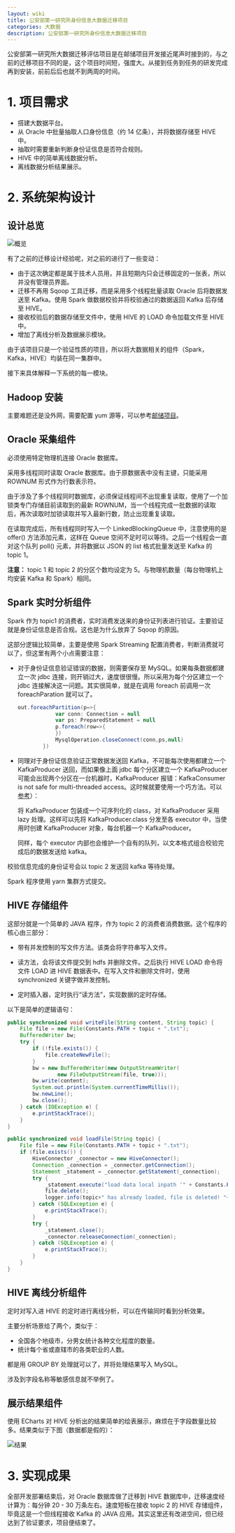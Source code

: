 ```yaml
---
layout: wiki
title: 公安部第一研究所身份信息大数据迁移项目
categories: 大数据
description: 公安部第一研究所身份信息大数据迁移项目
---
```


公安部第一研究所大数据迁移评估项目是在邮储项目开发接近尾声时接到的，与之前的迁移项目不同的是，这个项目时间短，强度大。从接到任务到任务的研发完成再到安装，前前后后也就不到两周的时间。

# 1. 项目需求

+ 搭建大数据平台。
+ 从 Oracle 中批量抽取人口身份信息（约 14 亿条），并将数据存储至 HIVE 中。
+ 抽取时需要重新判断身份证信息是否符合规则。
+ HIVE 中的简单离线数据分析。
+ 离线数据分析结果展示。

# 2. 系统架构设计

## 设计总览

![概览](/images/peojects/gonganbu/公安部框架图.png)

有了之前的迁移设计经验呢，对之前的进行了一些变动：

+ 由于这次确定都是属于技术人员用，并且短期内只会迁移固定的一张表，所以并没有管理员界面。
+ 迁移不再用 Sqoop 工具迁移，而是采用多个线程批量读取 Oracle 后将数据发送至 Kafka。使用 Spark 做数据校验并将校验通过的数据返回 Kafka 后存储至 HIVE。
+ 接收校验后的数据存储至文件中，使用 HIVE 的 LOAD 命令加载文件至 HIVE 中。
+ 增加了离线分析及数据展示模块。

由于该项目只是一个验证性质的项目，所以将大数据相关的组件（Spark，Kafka，HIVE）均装在同一集群中。

接下来具体解释一下系统的每一模块。

## Hadoop 安装

主要难题还是没外网，需要配置 yum 源等，可以参考[邮储项目](http://www.fuhuacn.top/projects/youchu/)。

## Oracle 采集组件

必须使用特定物理机连接 Oracle 数据库。

采用多线程同时读取 Oracle 数据库。由于原数据表中没有主键，只能采用 ROWNUM 形式作为行数表示符。

由于涉及了多个线程同时数据库，必须保证线程间不出现重复读取，使用了一个加锁类专门存储目前读取到的最新 ROWNUM，当一个线程完成一批数据的读取后，再次读取时加锁读取并写入最新行数，防止出现重复读取。

在读取完成后，所有线程同时写入一个 LinkedBlockingQueue 中，注意使用的是 offer() 方法添加元素，这样在 Queue 空间不足时可以等待。之后一个线程会一直对这个队列 poll() 元素，并将数据以 JSON 的 list 格式批量发送至 Kafka 的 topic 1。

**注意：** topic 1 和 topic 2 的分区个数均设定为 5。与物理机数量（每台物理机上均安装 Kafka 和 Spark）相同。

## Spark 实时分析组件

Spark 作为 topic1 的消费者，实时消费发送来的身份证列表进行验证。主要验证就是身份证信息是否合规。这也是为什么放弃了 Sqoop 的原因。

这部分逻辑比较简单，主要是使用 Spark Streaming 配置消费者，判断消费就可以了，但这里有两个小点需要注意：

+ 对于身份证信息验证错误的数据，则需要保存至 MySQL。如果每条数据都建立一次 jdbc 连接，则开销过大，速度很很慢。所以采用为每个分区建立一个 jdbc 连接解决这一问题。其实很简单，就是在调用 foreach 前调用一次 foreachParation 就可以了。

    ``` scala
    out.foreachPartition(p=>{
                var conn: Connection = null
                var ps: PreparedStatement = null
                p.foreach(row=>{
                })
                MysqlOperation.closeConnect(conn,ps,null)
            })
    ```

+ 同理对于身份证信息验证正常数据发送回 Kafka，不可能每次使用都建立一个 KafkaProducer 送回，而如果像上面 jdbc 每个分区建立一个 KafkaProducer 可能会出现两个分区在一台机器时，KafkaProducer 报错：KafkaConsumer is not safe for multi-threaded access。这时候就要使用一个巧方法。可以[参考](https://www.jianshu.com/p/7cada5beb199)）：
    
    将 KafkaProducer 包装成一个可序列化的 class，对 KafkaProducer 采用 lazy 处理。这样可以先将 KafkaProducer.class 分发至各 executor 中，当使用时创建 KafkaProducer 对象，每台机器一个 KafkaProducer。

    同样，每个 executor 内部也会维护一个自有的队列，以文本格式组合校验完成后的数据发送给 kafka。

校验信息完成的身份证号会以 topic 2 发送回 kafka 等待处理。

Spark 程序使用 yarn 集群方式提交。

## HIVE 存储组件

这部分就是一个简单的 JAVA 程序，作为 topic 2 的消费者消费数据。这个程序的核心由三部分：

+ 带有并发控制的写文件方法。该类会将字符串写入文件。

+ 读方法，会将该文件提交到 hdfs 并删除文件。之后执行 HIVE LOAD 命令将文件 LOAD 进 HIVE 数据表中。在写入文件和删除文件时，使用 synchronized 关键字做并发控制。

+ 定时插入器，定时执行“读方法”，实现数据的定时存储。

以下是简单的逻辑语句：

``` java
public synchronized void writeFile(String content, String topic) {
    File file = new File(Constants.PATH + topic + ".txt");
    BufferedWriter bw;
    try {
        if (!file.exists()) {
            file.createNewFile();
        }
        bw = new BufferedWriter(new OutputStreamWriter(
                new FileOutputStream(file, true)));
        bw.write(content);
        System.out.println(System.currentTimeMillis());
        bw.newLine();
        bw.close();
    } catch (IOException e) {
        e.printStackTrace();
    }
}

public synchronized void loadFile(String topic) {
    File file = new File(Constants.PATH + topic + ".txt");
    if (file.exists()) {
        HiveConnector _connector = new HiveConnector();
        Connection _connection = _connector.getConnection();
        Statement _statement = _connector.getStatement(_connection);
        try {
            _statement.execute("load data local inpath '" + Constants.PATH + topic + ".txt" + "' into table `hivelol." + topic + "`");
            file.delete();
            logger.info(topic+" has already loaded, file is deleted! "+System.currentTimeMillis());
        } catch (SQLException e) {
            e.printStackTrace();
        }
        try {
            _statement.close();
            _connector.releaseConnection(_connection);
        } catch (SQLException e) {
            e.printStackTrace();
        }
    }
}
```

## HIVE 离线分析组件

定时对写入进 HIVE 的定时进行离线分析，可以在传输同时看到分析效果。

主要分析场景给了两个，类似于：

+ 全国各个地级市，分男女统计各种文化程度的数量。
+ 统计每个省或直辖市的各类职业的人数。

都是用 GROUP BY 处理就可以了，并将处理结果写入 MySQL。

涉及到字段名称等敏感信息就不举例了。

## 展示结果组件

使用 ECharts 对 HIVE 分析出的结果简单的绘表展示，麻烦在于字段数量比较多。结果类似于下图（数据都是假的）：

![结果](/images/peojects/gonganbu/结果.png)

# 3. 实现成果

全部开发部署结束后，对 Oracle 数据库做了迁移到 HIVE 数据库中，迁移速度经计算为：每分钟 20 - 30 万条左右。速度短板在接收 topic 2 的 HIVE 存储组件，毕竟这是一个但线程接收 Kafka 的 JAVA 应用。其实这里还有改进空间，但已经达到了验证要求，项目便结束了。